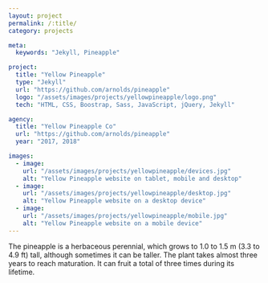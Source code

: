 ```yaml
---
layout: project
permalink: /:title/
category: projects

meta:
  keywords: "Jekyll, Pineapple"

project:
  title: "Yellow Pineapple"
  type: "Jekyll"
  url: "https://github.com/arnolds/pineapple"
  logo: "/assets/images/projects/yellowpineapple/logo.png"
  tech: "HTML, CSS, Boostrap, Sass, JavaScript, jQuery, Jekyll"

agency:
  title: "Yellow Pineapple Co"
  url: "https://github.com/arnolds/pineapple"
  year: "2017, 2018"

images:
  - image:
    url: "/assets/images/projects/yellowpineapple/devices.jpg"
    alt: "Yellow Pineapple website on tablet, mobile and desktop"
  - image:
    url: "/assets/images/projects/yellowpineapple/desktop.jpg"
    alt: "Yellow Pineapple website on a desktop device"
  - image:
    url: "/assets/images/projects/yellowpineapple/mobile.jpg"
    alt: "Yellow Pineapple website on a mobile device"
---
```

<p>The pineapple is a herbaceous perennial, which grows to 1.0 to 1.5 m (3.3 to 4.9 ft) tall, although sometimes it can be taller. The plant takes almost three years to reach maturation. It can fruit a total of three times during its lifetime.</p>
